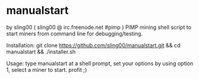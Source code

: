 manualstart
===========
by sling00 ( sling00 @ irc.freenode.net #pimp )
PiMP mining shell script to start miners from command line for debugging/testing.

Installation:
git clone https://github.com/sling00/manualstart.git && 
cd manualstart && ./installer.sh

Usage: 
type manualstart at a shell prompt, set your options by using option 1, select a miner to start. profit ;)
